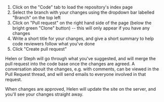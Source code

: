 1.  Click on the "Code" tab to load the repository's index page
2. Select the branch with your changes using the dropdown bar labelled "Branch" on the top left
3. Click on "Pull request" on the right hand side of the page (below the bright green "Clone" button) -- this will only appear if you have any changes
4. Write a short title for your changes, and give a short summary to help code reviewers follow what you've done
5. Click "Create pull request"

Helen or Steph will go through what you've suggested, and will merge the pull request into the code base once the changes are agreed. A conversation abouit the changes, e.g. with comments, can be viewed in the Pull Request thread, and will send emails to everyone involved in that request.

When changes are approved, Helen will update the site on the server, and you'll see your changes straight away.